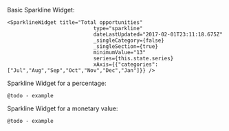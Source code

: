 Basic Sparkline Widget:

    <SparklineWidget title="Total opportunities"
                                type="sparkline"
                                dateLastUpdated="2017-02-01T23:11:18.675Z"
                                _singleCategory={false}
                                _singleSection={true}
                                minimumValue="13"
                                series={this.state.series}
                                xAxis={{"categories":["Jul","Aug","Sep","Oct","Nov","Dec","Jan"]}} />

Sparkline Widget for a percentage:

`@todo - example`


Sparkline Widget for a monetary value:

`@todo - example`
